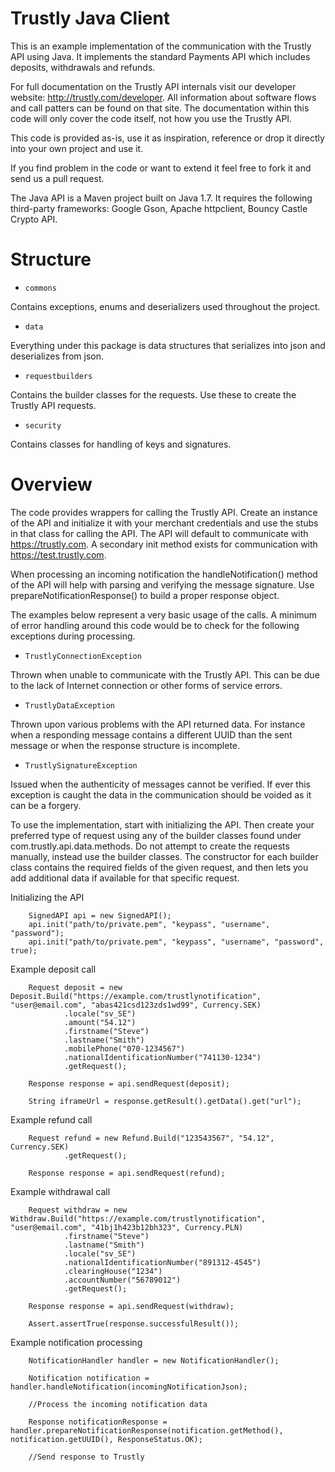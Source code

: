 Trustly Java Client
===================

This is an example implementation of the communication with the Trustly API using Java. It implements the standard Payments API which includes deposits, withdrawals and refunds.

For full documentation on the Trustly API internals visit our developer website: http://trustly.com/developer. All information about software flows and call patters can be found on that site. The documentation within this code will only cover the code itself, not how you use the Trustly API.

This code is provided as-is, use it as inspiration, reference or drop it directly into your own project and use it.

If you find problem in the code or want to extend it feel free to fork it and send us a pull request.

The Java API is a Maven project built on Java 1.7. It requires the following third-party frameworks: Google Gson, Apache httpclient, Bouncy Castle Crypto API.

Structure
=========
- `commons`

Contains exceptions, enums and deserializers used throughout the project.

- `data`

Everything under this package is data structures that serializes into json and deserializes from json.

- `requestbuilders`

Contains the builder classes for the requests. Use these to create the Trustly API requests.

- `security`

Contains classes for handling of keys and signatures.

Overview
========

The code provides wrappers for calling the Trustly API. Create an instance of the API and initialize it with your merchant credentials and use the stubs in that class for calling the API. The API will default to communicate with https://trustly.com. A secondary init method exists for communication with https://test.trustly.com.

When processing an incoming notification the handleNotification() method of the API will help with parsing and verifying the message signature. Use prepareNotificationResponse() to build a proper response object.

The examples below represent a very basic usage of the calls. A minimum of error handling around this code would be to check for the following exceptions during processing.

- `TrustlyConnectionException`

Thrown when unable to communicate with the Trustly API. This can be due to the lack of Internet connection or other forms of service errors.

- `TrustlyDataException`

Thrown upon various problems with the API returned data. For instance when a responding message contains a different UUID than the sent message or when the response structure is incomplete.

- `TrustlySignatureException`

Issued when the authenticity of messages cannot be verified. If ever this exception is caught the data in the communication should be voided as it can be a forgery.

To use the implementation, start with initializing the API. Then create your preferred type of request using any of the builder classes found under com.trustly.api.data.methods. Do not attempt to create the requests manually, instead use the builder classes. The constructor for each builder class contains the required fields of the given request, and then lets you add additional data if available for that specific request.

Initializing the API

		SignedAPI api = new SignedAPI();
    	api.init("path/to/private.pem", "keypass", "username", "password");
    	api.init("path/to/private.pem", "keypass", "username", "password", true);


Example deposit call

		Request deposit = new Deposit.Build("https://example.com/trustlynotification", "user@email.com", "abas421csd123zds1wd99", Currency.SEK)
                .locale("sv_SE")
                .amount("54.12")
                .firstname("Steve")
                .lastname("Smith")
                .mobilePhone("070-1234567")
                .nationalIdentificationNumber("741130-1234")
                .getRequest();

        Response response = api.sendRequest(deposit);

        String iframeUrl = response.getResult().getData().get("url");

Example refund call

		Request refund = new Refund.Build("123543567", "54.12", Currency.SEK)
                .getRequest();

        Response response = api.sendRequest(refund);

Example withdrawal call

        Request withdraw = new Withdraw.Build("https://example.com/trustlynotification", "user@email.com", "41bj1h423b12bh323", Currency.PLN)
                .firstname("Steve")
                .lastname("Smith")
                .locale("sv_SE")
                .nationalIdentificationNumber("891312-4545")
                .clearingHouse("1234")
                .accountNumber("56789012")
                .getRequest();

        Response response = api.sendRequest(withdraw);

        Assert.assertTrue(response.successfulResult());

Example notification processing

		
        NotificationHandler handler = new NotificationHandler();
        
        Notification notification = handler.handleNotification(incomingNotificationJson);

        //Process the incoming notification data

        Response notificationResponse = handler.prepareNotificationResponse(notification.getMethod(), notification.getUUID(), ResponseStatus.OK);

        //Send response to Trustly
